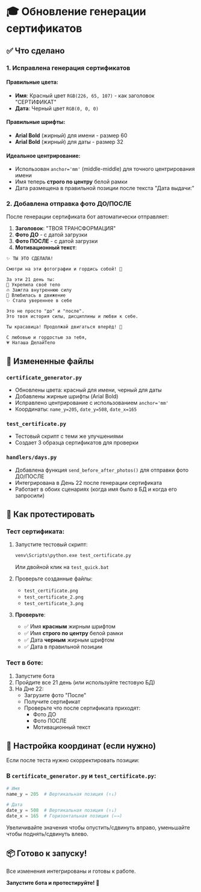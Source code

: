 # 🎓 Обновление генерации сертификатов

## ✅ Что сделано

### 1. Исправлена генерация сертификатов

#### Правильные цвета:
- **Имя**: Красный цвет `RGB(226, 65, 107)` - как заголовок "СЕРТИФИКАТ"
- **Дата**: Черный цвет `RGB(0, 0, 0)`

#### Правильные шрифты:
- **Arial Bold** (жирный) для имени - размер 60
- **Arial Bold** (жирный) для даты - размер 32

#### Идеальное центрирование:
- Использован `anchor='mm'` (middle-middle) для точного центрирования имени
- Имя теперь **строго по центру** белой рамки
- Дата размещена в правильной позиции после текста "Дата выдачи:"

### 2. Добавлена отправка фото ДО/ПОСЛЕ

После генерации сертификата бот автоматически отправляет:

1. **Заголовок**: "ТВОЯ ТРАНСФОРМАЦИЯ"
2. **Фото ДО** - с датой загрузки
3. **Фото ПОСЛЕ** - с датой загрузки
4. **Мотивационный текст**:

```
✨ ТЫ ЭТО СДЕЛАЛА!

Смотри на эти фотографии и гордись собой! 🌟

За эти 21 день ты:
💪 Укрепила своё тело
🔥 Зажгла внутреннюю силу
💚 Влюбилась в движение
✨ Стала увереннее в себе

Это не просто "до" и "после". 
Это твоя история силы, дисциплины и любви к себе.

Ты красавица! Продолжай двигаться вперёд! 🚀

С любовью и гордостью за тебя,
💗 Наташа ДелайТело
```

## 📝 Измененные файлы

### `certificate_generator.py`
- Обновлены цвета: красный для имени, черный для даты
- Добавлены жирные шрифты (Arial Bold)
- Исправлено центрирование с использованием `anchor='mm'`
- Координаты: `name_y=205`, `date_y=508`, `date_x=165`

### `test_certificate.py`
- Тестовый скрипт с теми же улучшениями
- Создает 3 образца сертификатов для проверки

### `handlers/days.py`
- Добавлена функция `send_before_after_photos()` для отправки фото ДО/ПОСЛЕ
- Интегрирована в День 22 после генерации сертификата
- Работает в обоих сценариях (когда имя было в БД и когда его запросили)

## 🧪 Как протестировать

### Тест сертификата:

1. Запустите тестовый скрипт:
   ```cmd
   venv\Scripts\python.exe test_certificate.py
   ```
   
   Или двойной клик на `test_quick.bat`

2. Проверьте созданные файлы:
   - `test_certificate.png`
   - `test_certificate_2.png`
   - `test_certificate_3.png`

3. **Проверьте**:
   - ✅ Имя **красным** жирным шрифтом
   - ✅ Имя **строго по центру** белой рамки
   - ✅ Дата **черным** жирным шрифтом
   - ✅ Дата в правильной позиции

### Тест в боте:

1. Запустите бота
2. Пройдите все 21 день (или используйте тестовую БД)
3. На Дне 22:
   - Загрузите фото "После"
   - Получите сертификат
   - Проверьте что после сертификата приходят:
     - Фото ДО
     - Фото ПОСЛЕ
     - Мотивационный текст

## 🎨 Настройка координат (если нужно)

Если после теста нужно скорректировать позиции:

### В `certificate_generator.py` и `test_certificate.py`:

```python
# Имя
name_y = 205  # Вертикальная позиция (↑↓)

# Дата
date_y = 508  # Вертикальная позиция (↑↓)
date_x = 165  # Горизонтальная позиция (←→)
```

Увеличивайте значения чтобы опустить/сдвинуть вправо, уменьшайте чтобы поднять/сдвинуть влево.

## 📦 Готово к запуску!

Все изменения интегрированы и готовы к работе. 

**Запустите бота и протестируйте! 🚀**

